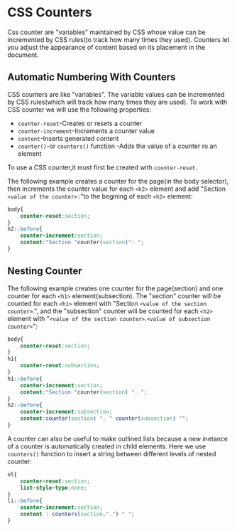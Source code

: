 # CSS Counters
Css counter are "variables" maintained by CSS whose value can be incremented by CSS rules(to track how many times they used).
Counters let you adjust the appearance of content based on its placement in the document.

## Automatic Numbering With Counters
CSS counters are like "variables".
The variable values can be incremented by CSS rules(which will track how many times they are used).
To work with CSS counter we will use the following properties:
- `counter-reset`-Creates or resets a counter
- `counter-increment`-Increments a counter value
- `content`-Inserts generated content
- `counter()`-or `counters()` function -Adds the value of a counter ro an element

To use a CSS counter,it must first be created with `counter-reset`.

The following example creates a counter for the page(in the body selector), then increments the counter value for each `<h2>` element and add "Section `<value of the counter>:`"to the begining of each `<h2>` element:
```css
body{
    counter-reset:section;
}
h2::before{
    counter-increment:section;
    content:"Section "counter(section)": ";
}
```

## Nesting Counter
The following example creates one counter for the page(section) and one counter for each `<h1>` element(subsection).
The "section" counter will be counted for each `<h1>` element with "Section `<value of the section counter>`.", and the "subsection" counter will be counted for each `<h2>` element with "`<value of the section counter>`.`<value of subsection counter>`":
```css
body{
    counter-reset:section;
}
h1{
    counter-reset:subsection;
}
h1::before{
    counter-increment:section;
    content:"Section "counter(section) ". ";
}
h2::before{
    counter-increment:subsection;
    content:counter(section) ". " counter(subsection) "";
}
```

A counter can also be useful to make outlined lists because a new inetance of a counter is automatically created in child elements.
Here we use `counters()` function to insert a string between different levels of nested counter:
```css
ol{
    counter-reset:section;
    list-style-type:none;
}
li::before{
    counter-increment:section;
    content : counters(section,".") " ";
}
```